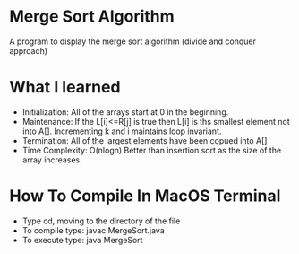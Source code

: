 # Merge Sort Algorithm
A program to display the merge sort algorithm (divide and conquer approach)

# What I learned
- Initialization: All of the arrays start at 0 in the beginning. 
- Maintenance: If the L[i]<=R[j] is true then L[i] is ths smallest element not into A[]. Incrementing k and i maintains loop invariant. 
- Termination: All of the largest elements have been copued into A[]
- Time Complexity: O(nlogn) Better than insertion sort as the size of the array increases.

# How To Compile In MacOS Terminal
- Type cd, moving to the directory of the file
- To compile type: javac MergeSort.java
- To execute type: java MergeSort
